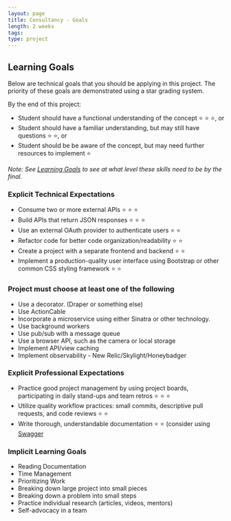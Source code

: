 ```yaml
---
layout: page
title: Consultancy - Goals
length: 2 weeks
tags:
type: project
---
```


## Learning Goals

Below are technical goals that you should be applying in this project. The priority of these goals are demonstrated using a star grading system.

By the end of this project:
- Student should have a functional understanding of the concept ⭐ ⭐ ⭐, or
- Student should have a familiar understanding, but may still have questions ⭐ ⭐, or
- Student should be be aware of the concept, but may need further resources to implement ⭐

_Note: See [Learning Goals](../../misc/learning_goals) to see at what level these skills need to be by the final._

### Explicit Technical Expectations
* Consume two or more external APIs ⭐ ⭐ ⭐
* Build APIs that return JSON responses ⭐ ⭐ ⭐
* Use an external OAuth provider to authenticate users ⭐ ⭐
* Refactor code for better code organization/readability ⭐ ⭐
* Create a project with a separate frontend and backend ⭐ ⭐
* Implement a production-quality user interface using Bootstrap or other common CSS styling framework ⭐ ⭐

### Project must choose at least one of the following
* Use a decorator. (Draper or something else)
* Use ActionCable
* Incorporate a microservice using either Sinatra or other technology.
* Use background workers
* Use pub/sub with a message queue
* Use a browser API, such as the camera or local storage
* Implement API/view caching
* Implement observability - New Relic/Skylight/Honeybadger


### Explicit Professional Expectations

* Practice good project management by using project boards, participating in daily stand-ups and team retros ⭐ ⭐ ⭐
* Utilize quality workflow practices: small commits, descriptive pull requests, and code reviews ⭐ ⭐
* Write thorough, understandable documentation ⭐ ⭐ (consider using [Swagger](https://swagger.io/tools/swaggerhub/)


### Implicit Learning Goals

* Reading Documentation
* Time Management
* Prioritizing Work
* Breaking down large project into small pieces
* Breaking down a problem into small steps
* Practice individual research (articles, videos, mentors)
* Self-advocacy in a team
